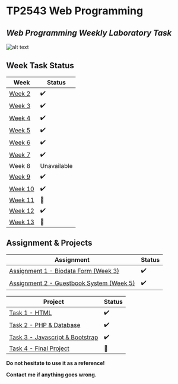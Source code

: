 # TP2543 Web Programming
## _Web Programming Weekly Laboratory Task_

![alt text](https://github.com/muhdarfan/tp2543/blob/main/assets/img/UKM_logo_4C_teks-hitam.png?raw=true)

## Week Task Status

| Week | Status |
| ------ | ------ |
| [Week 2](week2lab/) | ✔️ |
| [Week 3](week3lab/) | ✔️ |
| [Week 4](week4lab/) | ✔️ |
| [Week 5](week5lab/) | ✔️ |
| [Week 6](week6lab/) | ✔️ |
| [Week 7](week7lab/) | ✔️ |
| Week 8 | Unavailable |
| [Week 9](week8lab/) | ✔️ |
| [Week 10](week10lab/) | ✔️ |
| [Week 11](javascript/) | 🚧 |
| [Week 12](week12lab/) | ✔️ |
| [Week 13](week13lab/) | 🚧 |

## Assignment & Projects

| Assignment | Status |
| ------ | ------ |
| [Assignment 1 - Biodata Form (Week 3)](week3lab/a174652.html) | ✔️ |
| [Assignment 2 - Guestbook System (Week 5)](assignment2/) | ✔️ |

| Project | Status |
| ------ | ------ |
| [Task 1 - HTML](myPT1/) | ✔️ |
| [Task 2 - PHP & Database](myPT2/) | ✔️ |
| [Task 3 - Javascript & Bootstrap](myPT3/) | ✔️ |
| [Task 4 - Final Project]() | 🚧 |

**Do not hesitate to use it as a reference!**

**Contact me if anything goes wrong.**
